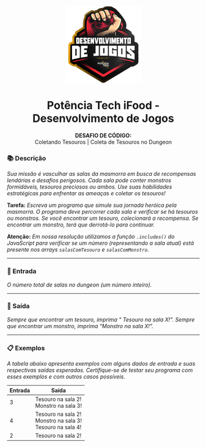 <div align="center">
  <img src="../../assets/image.png" width="200"/>


  # Potência Tech iFood - Desenvolvimento de Jogos
  **DESAFIO DE CÓDIGO:** <br> Coletando Tesouros | Coleta de Tesouros no Dungeon
</div>

### 📚 Descrição
*Sua missão é vasculhar as salas da masmorra em busca de recompensas lendárias e desafios perigosos. Cada sala pode conter monstros formidáveis, tesouros preciosos ou ambos. Use suas habilidades estratégicas para enfrentar as ameaças e coletar os tesouros!*

**Tarefa:** *Escreva um programa que simule sua jornada heróica pela masmorra. O programa deve percorrer cada sala e verificar se há tesouros ou monstros. Se você encontrar um tesouro, colecionará a recompensa. Se encontrar um monstro, terá que derrotá-lo para continuar.*

**Atenção:** *Em nossa resolução utilizamos a função ```.includes()``` do JavaScript para verificar se um número (representando a sala atual) está presente nos arrays ```salasComTesouro``` e ```salasComMonstro```.*

---

### 🔄 Entrada
*O número total de salas no dungeon (um número inteiro).*

---

### 🚪 Saída
*Sempre que encontrar um tesouro, imprima " Tesouro na sala X!".*
*Sempre que encontrar um monstro, imprima "Monstro na sala X!".*

---

### 📋 Exemplos
*A tabela abaixo apresenta exemplos com alguns dados de entrada e suas respectivas saídas esperadas. Certifique-se de testar seu programa com esses exemplos e com outros casos possíveis.*

| Entrada | Saída                                                              |
|---------|--------------------------------------------------------------------|
| 3       | Tesouro na sala 2! <br> Monstro na sala 3!                         |    
| 4       | Tesouro na sala 2! <br> Monstro na sala 3! <br> Tesouro na sala 4! |
| 2       | Tesouro na sala 2!                                                 |